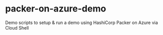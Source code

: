# packer-on-azure-demo
Demo scripts to setup &amp; run a demo using HashiCorp Packer on Azure via Cloud Shell
